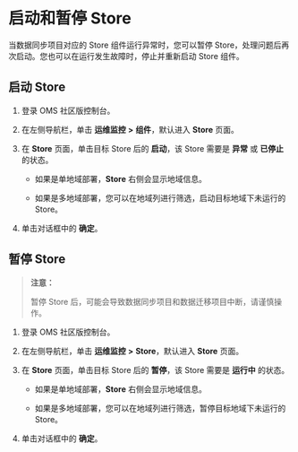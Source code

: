 # 启动和暂停 Store

当数据同步项目对应的 Store 组件运行异常时，您可以暂停 Store，处理问题后再次启动。您也可以在运行发生故障时，停止并重新启动 Store 组件。

## 启动 Store

1. 登录 OMS 社区版控制台。

2. 在左侧导航栏，单击 **运维监控** **\>** **组件**，默认进入 **Store** 页面。

3. 在 **Store** 页面，单击目标 Store 后的 **启动**，该 Store 需要是 **异常** 或 **已停止** 的状态。

   * 如果是单地域部署，**Store** 右侧会显示地域信息。

   * 如果是多地域部署，您可以在地域列进行筛选，启动目标地域下未运行的 Store。

4. 单击对话框中的 **确定**。

## 暂停 Store

>**注意：**
>
>暂停 Store 后，可能会导致数据同步项目和数据迁移项目中断，请谨慎操作。

1. 登录 OMS 社区版控制台。

2. 在左侧导航栏，单击 **运维监控** **\>** **Store**，默认进入 **Store** 页面。

3. 在 **Store** 页面，单击目标 Store 后的 **暂停**，该 Store 需要是 **运行中** 的状态。

   * 如果是单地域部署，**Store** 右侧会显示地域信息。

   * 如果是多地域部署，您可以在地域列进行筛选，暂停目标地域下未运行的 Store。

4. 单击对话框中的 **确定**。
